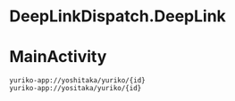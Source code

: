 # DeepLinkDispatch.DeepLink

# MainActivity
```
yuriko-app://yoshitaka/yuriko/{id}
yuriko-app://yositaka/yuriko/{id}
```
